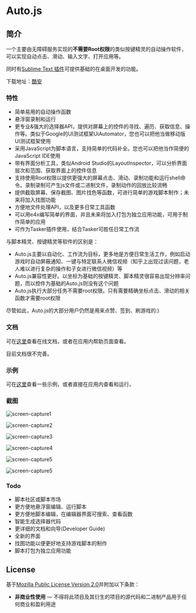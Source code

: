 # Auto.js
## 简介
一个主要由无障碍服务实现的**不需要Root权限**的类似按键精灵的自动操作软件，可以实现自动点击、滑动、输入文字、打开应用等。

同时有[Sublime Text 插件](https://github.com/hyb1996/AutoJs-Sublime-Plugin)可提供基础的在桌面开发的功能。

下载地址：[酷安](http://www.coolapk.com/apk/com.stardust.scriptdroid)

### 特性
* 简单易用的自动操作函数
* 悬浮窗录制和运行
* 更专业&强大的选择器API，提供对屏幕上的控件的寻找、遍历、获取信息、操作等。类似于Google的UI测试框架UiAutomator，您也可以把他当做移动版UI测试框架使用
* 采用JavaScript为脚本语言，支持简单的代码补全。您也可以把他当作简便的JavaScript IDE使用
* 带有界面分析工具，类似Android Studio的LayoutInspector，可以分析界面层次和范围、获取界面上的控件信息
* 支持使用Root权限以提供更强大的屏幕点击、滑动、录制功能和运行shell命令。录制录制可产生js文件或二进制文件，录制动作的回放比较流畅
* 提供截取屏幕、保存截图、图片找色等函数，可进行简单的游戏脚本制作；未来将加入找图功能
* 方便地文件处理API，以及更多日常工具函数
* 可以用e4x编写简单的界面，并且未来将加入打包为独立应用功能，可用于制作简单的应用
* 可作为Tasker插件使用，结合Tasker可胜任日常工作流

与脚本精灵、按键精灵等软件的区别是：
* Auto.js主要以自动化、工作流为目标，更多地是方便日常生活工作，例如启动游戏时自动屏蔽通知、一键与特定联系人微信视频（知乎上出现过该问题，老人难以进行复杂的操作和子女进行微信视频）等
* Auto.js兼容性更好。以坐标为基础的按键精灵、脚本精灵很容易出现分辨率问题，而以控件为基础的Auto.js则没有这个问题
* Auto.js执行大部分任务不需要root权限。只有需要精确坐标点击、滑动的相关函数才需要root权限

尽管如此，Auto.js的大部分用户仍然是用来点赞、签到、刷游戏的:)

### 文档
可在[这里](https://github.com/hyb1996/NoRootScriptDroid/tree/master/app/src/main/assets/help/documentation)查看在线文档，或者在应用内帮助页面查看。

目前文档很不完善。

### 示例
可在[这里](https://github.com/hyb1996/NoRootScriptDroid/tree/master/app/src/main/assets/sample)查看一些示例，或者直接在应用内查看和运行。

### 截图

![screen-capture1](https://raw.githubusercontent.com/hyb1996/NoRootScriptDroid/master/screen-captures/ss01.png)

![screen-capture2](https://raw.githubusercontent.com/hyb1996/NoRootScriptDroid/master/screen-captures/ss02.png)

![screen-capture3](https://raw.githubusercontent.com/hyb1996/NoRootScriptDroid/master/screen-captures/ss03.png)

![screen-capture4](https://raw.githubusercontent.com/hyb1996/NoRootScriptDroid/master/screen-captures/ss04.png)

![screen-capture5](https://raw.githubusercontent.com/hyb1996/NoRootScriptDroid/master/screen-captures/ss05.png)

![screen-capture5](https://raw.githubusercontent.com/hyb1996/NoRootScriptDroid/master/screen-captures/ss06.png)

### Todo

* 脚本社区或脚本市场
* 更方便地悬浮窗编辑、运行脚本
* 更方便地脚本编辑，在编辑器界面可搜索、查看函数
* 智能生成选择器代码
* 更详细的文档和向导(Developer Guide)
* 全新的界面
* 找图功能以便更好地支持游戏脚本的制作
* 脚本打包为独立应用功能

## License
基于[Mozilla Public License Version 2.0](https://github.com/hyb1996/NoRootScriptDroid/blob/master/LICENSE.md)并附加以下条款：
* **非商业性使用** — 不得将此项目及其衍生的项目的源代码和二进制产品用于任何商业和盈利用途

